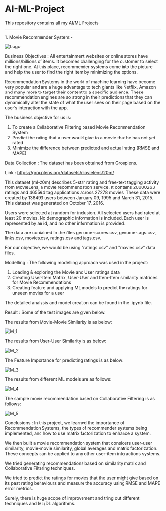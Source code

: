 # AI-ML-Project
This repository contains all my AI/ML Projects
<hr/>
1. Movie Recommender System:-

![Logo](https://github.com/user-attachments/assets/efc8ba56-8f50-45d9-af05-e6bbbf1c58e5)

Business Objectives :
All entertainment websites or online stores have millions/billions of items. It becomes challenging for the customer to select the right one. At this place, recommender systems come into the picture and help the user to find the right item by minimizing the options.

Recommendation Systems in the world of machine learning have become very popular and are a huge advantage to tech giants like Netflix, Amazon and many more to target their content to a specific audience. These recommendation engines are so strong in their predictions that they can dynamically alter the state of what the user sees on their page based on the user’s interaction with the app.

The business objective for us is:

1. To create a Collaborative Filtering based Movie Recommendation System
2. Predict the rating that a user would give to a movie that he has not yet rated
3. Minimize the difference between predicted and actual rating (RMSE and MAPE)
   
Data Collection :
The dataset has been obtained from Grouplens.

Link : https://grouplens.org/datasets/movielens/20m/

This dataset (ml-20m) describes 5-star rating and free-text tagging activity from MovieLens, a movie recommendation service. It contains 20000263 ratings and 465564 tag applications across 27278 movies. These data were created by 138493 users between January 09, 1995 and March 31, 2015. This dataset was generated on October 17, 2016.

Users were selected at random for inclusion. All selected users had rated at least 20 movies. No demographic information is included. Each user is represented by an id, and no other information is provided.

The data are contained in the files genome-scores.csv, genome-tags.csv, links.csv, movies.csv, ratings.csv and tags.csv.

For our objective, we would be using "ratings.csv" and "movies.csv" data files.

Modelling :
The following modelling approach was used in the project:

1. Loading & exploring the Movie and User ratings data
2. Creating User-Item Matrix, User-User and Item-Item similarity matrices for Movie Recommendations
3. Creating feature and applying ML models to predict the ratings for unseen movies for a user

The detailed analysis and model creation can be found in the .ipynb file.

Result :
Some of the test images are given below.

The results from Movie-Movie Similarity is as below:

![M_1](https://github.com/user-attachments/assets/6941425b-f6c3-46d1-8a81-225d12a89ce9)


The results from User-User Similarity is as below:

![M_2](https://github.com/user-attachments/assets/9bcc6760-fcee-475b-a149-9a0a358992f0)



The Feature Importance for predicting ratings is as below:

![M_3](https://github.com/user-attachments/assets/0774da0a-52ad-443e-bf08-fcb8ac5b109d)



The results from different ML models are as follows:

![M_4](https://github.com/user-attachments/assets/a6acc448-60df-4858-8e82-9dafcc0281f3)



The sample movie recommendation based on Collaborative Filtering is as follows:

![M_5](https://github.com/user-attachments/assets/f6cd01e9-8bcf-4575-bec7-236632577a3b)



Conclusions :
In this project, we learned the importance of Recommendation Systems, the types of recommender systems being implemented, and how to use matrix factorization to enhance a system.

We then built a movie recommendation system that considers user-user similarity, movie-movie similarity, global averages and matrix factorization. These concepts can be applied to any other user-item interactions systems.

We tried generating recommendations based on similarity matrix and Collaborative Filtering techniques.

We tried to predict the ratings for movies that the user might give based on its past rating behaviours and measure the accuracy using RMSE and MAPE error metrics.

Surely, there is huge scope of improvement and tring out different techniques and ML/DL algorithms.
